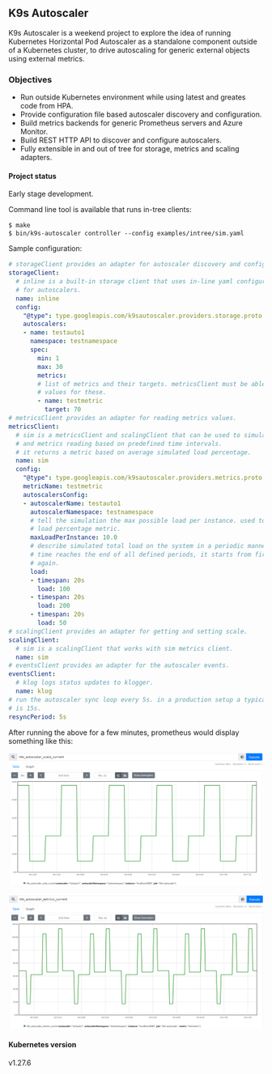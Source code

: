 K9s Autoscaler
---
K9s Autoscaler is a weekend project to explore the idea of running Kubernetes Horizontal Pod Autoscaler as a standalone component outside of a Kubernetes cluster, to drive autoscaling for generic external objects using external metrics.

### Objectives
* Run outside Kubernetes environment while using latest and greates code from HPA.
* Provide configuration file based autoscaler discovery and configuration.
* Build metrics backends for generic Prometheus servers and Azure Monitor.
* Build REST HTTP API to discover and configure autoscalers.
* Fully extensible in and out of tree for storage, metrics and scaling adapters.

#### Project status
Early stage development.

Command line tool is available that runs in-tree clients:
```
$ make
$ bin/k9s-autoscaler controller --config examples/intree/sim.yaml
```

Sample configuration:
```yaml
# storageClient provides an adapter for autoscaler discovery and configuration.
storageClient:
  # inline is a built-in storage client that uses in-line yaml configuration
  # for autoscalers.
  name: inline
  config:
    "@type": type.googleapis.com/k9sautoscaler.providers.storage.proto.InlineStorageConfig
    autoscalers:
    - name: testauto1
      namespace: testnamespace
      spec:
        min: 1
        max: 30
        metrics:
        # list of metrics and their targets. metricsClient must be able to provide
        # values for these.
        - name: testmetric
          target: 70
# metricsClient provides an adapter for reading metrics values.
metricsClient:
  # sim is a metricsClient and scalingClient that can be used to simulate scaling
  # and metrics reading based on predefined time intervals.
  # it returns a metric based on average simulated load percentage.
  name: sim
  config:
    "@type": type.googleapis.com/k9sautoscaler.providers.metrics.proto.SimMetricsConfig
    metricName: testmetric
    autoscalersConfig:
    - autoscalerName: testauto1
      autoscalerNamespace: testnamespace
      # tell the simulation the max possible load per instance. used to calculate
      # load percentage metric.
      maxLoadPerInstance: 10.0
      # describe simulated total load on the system in a periodic manner. once
      # time reaches the end of all defined periods, it starts from first period
      # again.
      load:
      - timespan: 20s
        load: 100
      - timespan: 20s
        load: 200 
      - timespan: 20s
        load: 50
# scalingClient provides an adapter for getting and setting scale.
scalingClient:
  # sim is a scalingClient that works with sim metrics client.
  name: sim
# eventsClient provides an adapter for the autoscaler events.
eventsClient:
  # klog logs status updates to klogger.
  name: klog
# run the autoscaler sync loop every 5s. in a production setup a typical value
# is 15s.
resyncPeriod: 5s
```

After running the above for a few minutes, prometheus would display something like this:

<p align="center">
  <img width="512" src="images/prom-sample-current-scale.png"/>
</p>
<p align="center">
  <img width="512" src="images/prom-sample-metrics-current.png"/>
</p>

#### Kubernetes version
v1.27.6